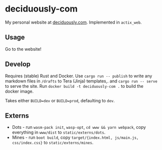 # deciduously-com

My personal website at [deciduously.com](http://deciduously.com).  Implemented in `actix_web`.

## Usage

Go to the website!

## Develop

Requires (stable) Rust and Docker.  Use `cargo run -- publish` to write any markdown files in `/drafts` to Tera (Jinja) templates,. and `cargo run -- serve` to serve the site.  Run `docker build -t deciduously-com .` to build the docker image.

Takes either `BUILD=dev` or `BUILD=prod`, defaulting to `dev`.

## Externs

* Dots - run `wasm-pack init`, `wasp-opt`, `cd www && yarn webpack`, copy everything in `www/dist` to `static/externs/dots`.
* Mines - run `boot build`, copy `target/{index.html, js/main.js, css/index.css}` to `static/externs/mines`.
